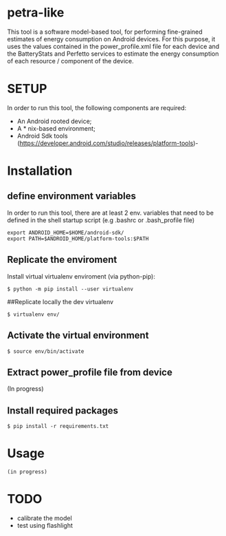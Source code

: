 # petra-like

This tool is a software model-based tool, for performing fine-grained estimates of energy consumption on Android devices. For this purpose, it uses the values contained in the power_profile.xml file for each device and the BatteryStats and Perfetto services to estimate the energy consumption of each resource / component of the device.

# SETUP

In order to run this tool, the following components are required:
- An Android rooted device;
- A * nix-based environment;
- Android Sdk tools (https://developer.android.com/studio/releases/platform-tools)-

# Installation

## define environment variables

In order to run this tool, there are at least 2 env. variables that need to be defined in the shell startup script (e.g .bashrc or .bash_profile file)

```
export ANDROID_HOME=$HOME/android-sdk/ 
export PATH=$ANDROID_HOME/platform-tools:$PATH
```
## Replicate the enviroment

Install virtual virtualenv enviroment  (via python-pip):
```
$ python -m pip install --user virtualenv
```
##Replicate locally the dev virtualenv

```
$ virtualenv env/
```
## Activate the virtual environment
```
$ source env/bin/activate
```

## Extract power_profile file from device

(In progress)

## Install required packages
```
$ pip install -r requirements.txt
```

# Usage
```
(in progress)
```

# TODO
- calibrate the model
- test using flashlight
